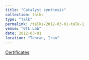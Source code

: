 ```yaml
---
title: "Catalyst synthesis"
collection: talks
type: "Talk"
permalink: /talks/2012-03-01-talk-1
venue: "GTL Lab"
date: 2012-03-01
location: "Tehran, Iran"
---
```


<a href="/files/CV.pdf">Certificates</a>
